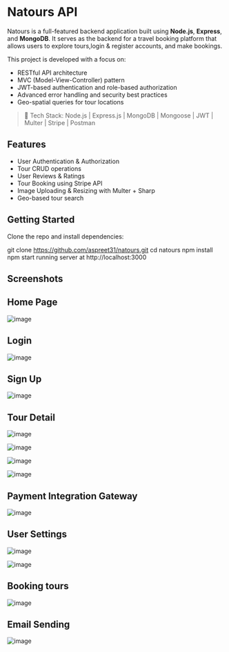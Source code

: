 # Natours API

Natours is a full-featured backend application built using **Node.js**, **Express**, and **MongoDB**. It serves as the backend for a  travel booking platform that allows users to explore tours,login & register accounts, and make bookings.

This project is developed with a focus on:
- RESTful API architecture
- MVC (Model-View-Controller) pattern
- JWT-based authentication and role-based authorization
- Advanced error handling and security best practices
- Geo-spatial queries for tour locations

> 📁 Tech Stack: Node.js | Express.js | MongoDB | Mongoose | JWT | Multer | Stripe | Postman

## Features

- User Authentication & Authorization
- Tour CRUD operations
- User Reviews & Ratings
- Tour Booking using Stripe API
- Image Uploading & Resizing with Multer + Sharp
- Geo-based tour search


## Getting Started

Clone the repo and install dependencies:

git clone https://github.com/aspreet31/natours.git
cd natours
npm install
npm start
running server at http://localhost:3000

## Screenshots

## Home Page
![image](https://github.com/user-attachments/assets/8aff8e05-4a65-4558-b783-7e3364dd3f2d)

## Login
![image](https://github.com/user-attachments/assets/a453c40c-8fc1-461f-aa5f-73c07cde82a4)

## Sign Up
![image](https://github.com/user-attachments/assets/7b561b03-2829-4600-ba33-ff22932750c5)

## Tour Detail
![image](https://github.com/user-attachments/assets/a984c45a-adb1-4722-9c56-008122e8f059)

![image](https://github.com/user-attachments/assets/e37c6a1b-1583-435c-b07f-6e62758a62da)

![image](https://github.com/user-attachments/assets/387d16f1-38c0-4294-929e-3b03e44856a0)

![image](https://github.com/user-attachments/assets/8d133b2f-da83-43f0-8502-98fbe4836f81)

## Payment Integration Gateway

![image](https://github.com/user-attachments/assets/7f2cc7cf-cf19-41ad-b74b-25cf71848e5e)

## User Settings

![image](https://github.com/user-attachments/assets/fbced3f0-a0d2-435e-987e-633feb44e39e)

![image](https://github.com/user-attachments/assets/74ddb30e-5ad4-42fc-8e43-884af5b620e3)

## Booking tours

![image](https://github.com/user-attachments/assets/eafe3652-3975-4afa-95a7-5aa999841144)

## Email Sending 

![image](https://github.com/user-attachments/assets/f2923699-99f7-4b90-bcc6-68b838c3a719)











